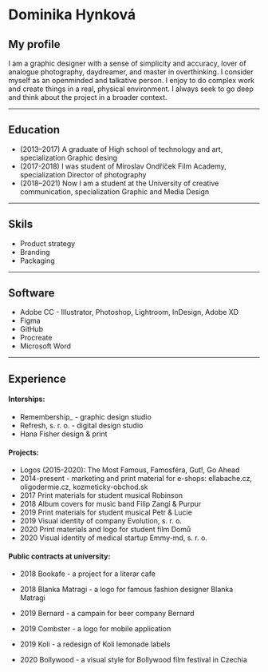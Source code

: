 # Dominika Hynková

## My profile

I am a graphic designer with a sense of simplicity and accuracy, lover of analogue photography, daydreamer, and master in overthinking.
I consider myself as an openminded and talkative person. I enjoy to do complex work and create things in a real, physical environment.
I always seek to go deep and think about the project in a broader context.

- - -

## Education

- (2013–2017) A graduate of High school of technology and art, specialization Graphic desing
- (2017-2018) I was student of Miroslav Ondříček Film Academy, specialization Director of photography
- (2018–2021) Now I am a student at the University of creative communication, specialization Graphic and Media Design 

- - -

## Skils
- Product strategy
- Branding
- Packaging

- - -

## Software 
- Adobe CC - Illustrator, Photoshop, Lightroom, InDesign, Adobe XD
- Figma
- GitHub
- Procreate
- Microsoft Word 

- - -

## Experience
#### Interships:
- Remembership_ - graphic design studio 
- Refresh, s. r. o. - digital design studio
- Hana Fisher design & print

#### Projects: 
- Logos (2015-2020): The Most Famous, Famosféra, Gut!, Go Ahead 
- 2014-present - marketing and print material for e-shops: ellabache.cz, oligodermie.cz, kozmeticky-obchod.sk
- 2017 Print materials for student musical Robinson
- 2018 Album covers for music band Filip Zangi & Purpur
- 2019 Print materials for student musical Petr & Lucie
- 2019 Visual identity of company Evolution, s. r. o.
- 2020 Print materials and logo for student film Domů
- 2020 Visual identity of medical startup Emmy-md, s. r. o.

#### Public contracts at university: 
- 2018 Bookafe - a project for a literar cafe

- 2018 Blanka Matragi - a logo for famous fashion designer Blanka Matragi

- 2019 Bernard - a campain for beer company Bernard
 
- 2019 Combster - a logo for mobile application

- 2019 Koli - a redesign of Koli lemonade labels

- 2020 Bollywood - a visual style for Bollywood film festival in Czechia 

